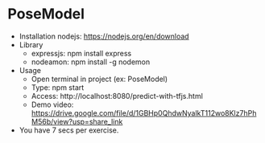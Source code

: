 # PoseModel
- Installation
  nodejs: https://nodejs.org/en/download
- Library
  + expressjs: npm install express
  + nodeamon: npm install -g nodemon
- Usage
  + Open terminal in project (ex: PoseModel)
  + Type: npm start
  + Access: http://localhost:8080/predict-with-tfjs.html
  + Demo video: https://drive.google.com/file/d/1GBHp0QhdwNyalkT112wo8Klz7hPhM56b/view?usp=share_link
- You have 7 secs per exercise.
